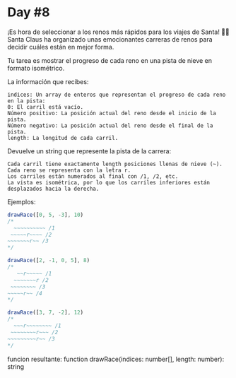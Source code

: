 # Day #8

¡Es hora de seleccionar a los renos más rápidos para los viajes de Santa! 🦌🎄
Santa Claus ha organizado unas emocionantes carreras de renos para decidir cuáles están en mejor forma.

Tu tarea es mostrar el progreso de cada reno en una pista de nieve en formato isométrico.

La información que recibes:

    indices: Un array de enteros que representan el progreso de cada reno en la pista:
    0: El carril está vacío.
    Número positivo: La posición actual del reno desde el inicio de la pista.
    Número negativo: La posición actual del reno desde el final de la pista.
    length: La longitud de cada carril.

Devuelve un string que represente la pista de la carrera:

    Cada carril tiene exactamente length posiciones llenas de nieve (~).
    Cada reno se representa con la letra r.
    Los carriles están numerados al final con /1, /2, etc.
    La vista es isométrica, por lo que los carriles inferiores están desplazados hacia la derecha.

Ejemplos:

```ts
drawRace([0, 5, -3], 10)
/*
  ~~~~~~~~~~ /1
 ~~~~~r~~~~ /2
~~~~~~~r~~ /3
*/

drawRace([2, -1, 0, 5], 8)
/*
   ~~r~~~~~ /1
  ~~~~~~~r /2
 ~~~~~~~~ /3
~~~~~r~~ /4
*/

drawRace([3, 7, -2], 12)
/*
  ~~~r~~~~~~~~ /1
 ~~~~~~~~r~~~ /2
~~~~~~~~~r~~ /3
*/
```
funcion resultante: function drawRace(indices: number[], length: number): string